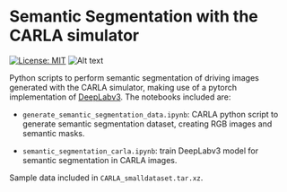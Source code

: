 # Semantic Segmentation with the CARLA simulator

[![License: MIT](https://img.shields.io/badge/License-MIT-yellow.svg)](https://opensource.org/licenses/MIT)
![Alt text](https://img.shields.io/pypi/pyversions/python-binance.svg)


Python scripts to perform semantic segmentation of driving images generated with the CARLA simulator, making use of a pytorch implementation of [DeepLabv3](https://pytorch.org/hub/pytorch_vision_deeplabv3_resnet101/). The notebooks included are:

- `generate_semantic_segmentation_data.ipynb`: CARLA python script to generate semantic segmentation dataset, creating RGB images and semantic masks.

- `semantic_segmentation_carla.ipynb`: train DeepLabv3 model for semantic segmentation in CARLA images.

Sample data included in `CARLA_smalldataset.tar.xz`.
